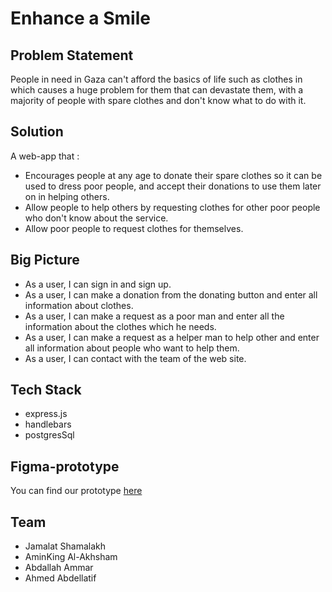 
# **__Enhance a Smile__**

## Problem Statement
People in need in Gaza can't afford the basics of life such as clothes in which causes a huge problem for them that can devastate them, with a majority of people with spare clothes and don't know what to do with it.

## Solution
A web-app that :
- Encourages people at any age to donate their spare clothes so it can be used to dress poor people, and accept their donations to use them later on in helping others.
- Allow people to help others by requesting clothes for other poor people who don't know about the service.
- Allow poor people to request clothes for themselves. 


## Big Picture
 - As a user, I can sign in and sign up.
 - As a user, I can make a donation from the donating button and enter all information about clothes.
 - As a user, I can make a request as a poor man and enter all the information about the clothes which he needs.
 - As a user, I can make a request as a helper man to help other and enter all information about people who want to help them.
 - As a user, I can contact with the team of the web site.

## Tech Stack
- express.js
- handlebars
- postgresSql

## Figma-prototype
You can find our prototype [here](https://www.figma.com/proto/RvAaKnPgDcdgUyQop38lt6tg/Give-a-Smile?node-id=0%3A1&scaling=scale-down)

## Team
- Jamalat Shamalakh
- AminKing Al-Akhsham
- Abdallah Ammar
- Ahmed Abdellatif